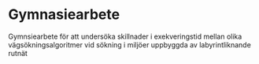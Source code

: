 # Gymnasiearbete

Gymnsiearbete för att undersöka skillnader i exekveringstid mellan olika vägsökningsalgoritmer
vid sökning i miljöer uppbyggda av labyrintliknande rutnät
